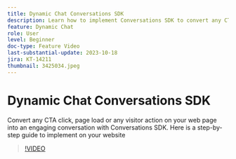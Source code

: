 ```yaml
---
title: Dynamic Chat Conversations SDK
description: Learn how to implement Conversations SDK to convert any CTA click to an engaging conversation.
feature: Dynamic Chat
role: User
level: Beginner
doc-type: Feature Video
last-substantial-update: 2023-10-18
jira: KT-14211
thumbnail: 3425034.jpeg
---
```


# Dynamic Chat Conversations SDK

Convert any CTA click, page load or any visitor action on your web page into an engaging conversation with Conversations SDK. Here is a step-by-step guide to implement on your website

>[!VIDEO](https://video.tv.adobe.com/v/3425034/?learn=on)
